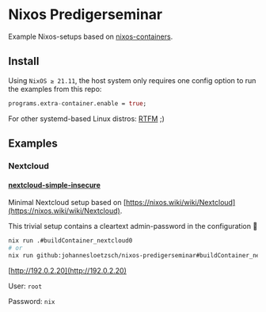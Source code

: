 # Nixos Predigerseminar

Example Nixos-setups based on [nixos-containers](https://github.com/johannesloetzsch/containers).

## Install

Using `NixOS ≥ 21.11`, the host system only requires one config option to run the examples from this repo:

```nix
programs.extra-container.enable = true;
```

For other systemd-based Linux distros: [RTFM](https://github.com/erikarvstedt/extra-container#install) ;)


## Examples

### Nextcloud

#### [nextcloud-simple-insecure](./nix/nextcloud-simple-insecure)

Minimal Nextcloud setup based on [https://nixos.wiki/wiki/Nextcloud](https://nixos.wiki/wiki/Nextcloud).

This trivial setup contains a cleartext admin-password in the configuration 🤦

```bash
nix run .#buildContainer_nextcloud0
# or
nix run github:johannesloetzsch/nixos-predigerseminar#buildContainer_nextcloud0
```

[http://192.0.2.20](http://192.0.2.20)

User: `root`

Password: `nix`
